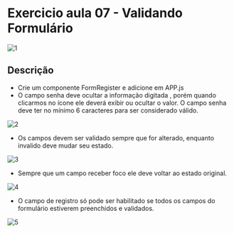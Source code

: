 # Exercicio aula 07 - Validando Formulário

![1](https://user-images.githubusercontent.com/93055468/214917631-7706d24a-a54f-42e9-8675-f64b0fdb6739.png)

## Descrição

- Crie um componente FormRegister e adicione em APP.js
- O campo senha deve ocultar a informação digitada , porém quando clicarmos no ícone ele deverá exibir ou ocultar o valor. O campo senha deve ter no mínimo 6 caracteres para ser considerado válido.

![2](https://user-images.githubusercontent.com/93055468/214917834-987796cf-d32c-4e3c-abd7-024090ce6376.png)

- Os campos devem ser validado sempre que for alterado, enquanto invalido deve mudar seu estado.

![3](https://user-images.githubusercontent.com/93055468/214917838-6e06d844-a413-4371-9b0e-85681e970df3.png)

- Sempre que um campo receber foco ele deve voltar ao estado original.

![4](https://user-images.githubusercontent.com/93055468/214917842-65c3464b-21f5-4ca0-9861-6dbd334e3f27.png)

- O campo de registro só pode ser habilitado se todos os campos do formulário estiverem preenchidos e validados.

![5](https://user-images.githubusercontent.com/93055468/214917849-0af88bc7-080b-4e68-9302-fa15bac7464a.png)
